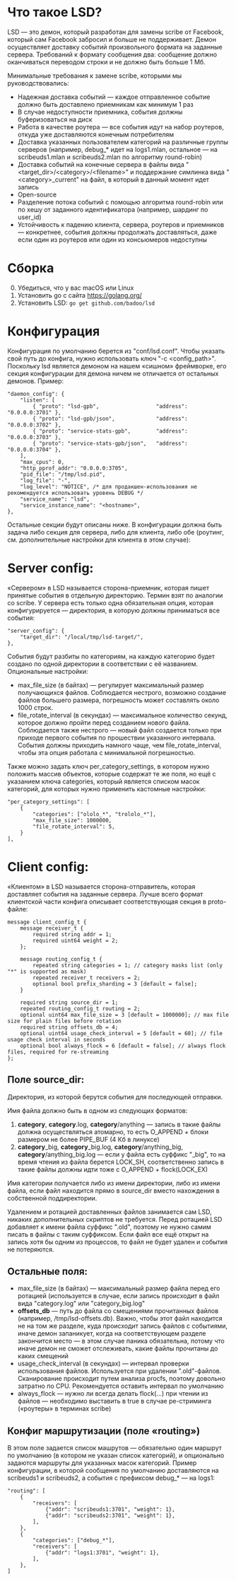 # Что такое LSD?
LSD — это демон, который разработан для замены scribe от Facebook, который сам Facebook забросил и больше не поддерживает. Демон осуществляет доставку событий произвольного формата на заданные сервера. Требований к формату сообщения два: сообщение должно оканчиваться переводом строки и не должно быть больше 1 Мб.

Минимальные требования к замене scribe, которыми мы руководствовались:
 * Надежная доставка событий — каждое отправленное событие должно быть доставлено приемникам как минимум 1 раз
 * В случае недоступности приемника, события должны буферизоваться на диск
 * Работа в качестве роутера — все события идут на набор роутеров, откуда уже доставляются конечным потребителям
 * Доставка указанных пользователем категорий на различные группы серверов (например, debug_* идет на logs1.mlan, остальное — на scribeuds1.mlan и scribeuds2.mlan по алгоритму round-robin)
 * Доставка событий на конечные сервера в файлы вида "\<target_dir\>/\<category\>/\<filename\>" и поддержание симлинка вида "\<category\>_current" на файл, в который в данный момент идет запись
 * Open-source
 * Разделение потока событий с помощью алгоритма round-robin или по хешу от заданного идентификатора (например, шардинг по user_id)
 * Устойчивость к падению клиента, сервера, роутеров и приемников — конкретнее, события должны продолжать доставляться, даже если один из роутеров или один из консьюмеров недоступны

# Сборка

 0. Убедиться, что у вас macOS или Linux
 1. Установить go с сайта https://golang.org/
 2. Установить LSD: ```go get github.com/badoo/lsd```

# Конфигурация
Конфигурация по умолчанию берется из "conf/lsd.conf". Чтобы указать свой путь до конфига, нужно использовать ключ "-c \<config_path\>". Поскольку lsd является демоном на нашем «сишном» фреймворке, его секция конфигурации для демона ничем не отличается от остальных демонов. Пример:

```
"daemon_config": {
    "listen": [
        { "proto": "lsd-gpb",                  "address": "0.0.0.0:3701" },
        { "proto": "lsd-gpb/json",             "address": "0.0.0.0:3702" },
        { "proto": "service-stats-gpb",        "address": "0.0.0.0:3703" },
        { "proto": "service-stats-gpb/json",   "address": "0.0.0.0:3704" },
    ],
    "max_cpus": 0,
    "http_pprof_addr": "0.0.0.0:3705",
    "pid_file": "/tmp/lsd.pid",
    "log_file": "-",
    "log_level": "NOTICE", /* для продакшен-использования не рекомендуется использовать уровень DEBUG */
    "service_name": "lsd",
    "service_instance_name": "<hostname>",
},
```

Остальные секции будут описаны ниже. В конфигурации должна быть задача либо секция для сервера, либо для клиента, либо обе (роутинг, см. дополнительные настройки для клиента в этом случае):

# Server config:
«Сервером» в LSD называется сторона-приемник, которая пишет принятые события в отдельную директорию. Термин взят по аналогии со scribe.
У сервера есть только одна обязательная опция, которая конфигурируется — директория, в которую должны приниматься все события:

```
"server_config": {
    "target_dir": "/local/tmp/lsd-target/",
},
```

События будут разбиты по категориям, на каждую категорию будет создано по одной директории в соответствии с её названием.
Опциональные настройки:
 * max_file_size (в байтах) — регулирует максимальный размер получающихся файлов. Соблюдается нестрого, возможно создание файлов большего размера, погрешность может составлять около 1000 строк.
 * file_rotate_interval (в секундах) — максимальное количество секунд, которое должно пройти перед созданием нового файла. Соблюдается также нестрого — новый файл создается только при приходе первого события по прошествии указанного интервала. События должны приходить намного чаще, чем file_rotate_interval, чтобы эта опция работала с минимальной погрешностью.

Также можно задать ключ per_category_settings, в котором нужно положить массив объектов, которые содержат те же поля, но ещё с указанием ключа categories, который является списком масок категорий, для которых нужно применить кастомные настройки:

```
"per_category_settings": [
    {
        "categories": ["ololo_*", "trololo_*"],
        "max_file_size": 1000000,
        "file_rotate_interval": 5,
    }
],
```

# Client config:
«Клиентом» в LSD называется сторона-отправитель, которая доставляет события на заданные сервера. Лучше всего формат клиентской части конфига описывает соответствующая секция в proto-файле:

```
message client_config_t {
    message receiver_t {
        required string addr = 1;
        required uint64 weight = 2;
    };
 
    message routing_config_t {
        repeated string categories = 1; // category masks list (only "*" is supported as mask)
        repeated receiver_t receivers = 2;
        optional bool prefix_sharding = 3 [default = false];
    }
 
    required string source_dir = 1;
    repeated routing_config_t routing = 2;
    optional uint64 max_file_size = 3 [default = 1000000]; // max file size for plain files before rotation
    required string offsets_db = 4;
    optional uint64 usage_check_interval = 5 [default = 60]; // file usage check interval in seconds
    optional bool always_flock = 6 [default = false]; // always flock files, required for re-streaming
};
```

## Поле source_dir:
Директория, из которой берутся события для последующей отправки.

Имя файла должно быть в одном из следующих форматов:

 1. **category**, **category**.log, **category**/anything — запись в такие файлы должна осуществляться атомарно, то есть O_APPEND + блоки размером не более PIPE_BUF (4 Кб в линуксе)
 2. **category**_big, **category**_big.log, **category**/anything_big, **category**/anything_big.log — если у файла есть суффикс "_big", то на время чтения из файла берется LOCK_SH, соответственно запись в такие файлы должны идти тоже с O_APPEND + flock(LOCK_EX)

Имя категории получается либо из имени директории, либо из имени файла, если файл находится прямо в source_dir вместо нахождения в собственной поддиректории.

Удалением и ротацией доставленных файлов занимается сам LSD, никаких дополнительных скриптов не требуется. Перед ротацией LSD добавляет к имени файла суффикс ".old", поэтому не нужно самим писать в файлы с таким суффиксом. Если файл все ещё открыт на запись хотя бы одним из процессов, то файл не будет удален и события не потеряются.

## Остальные поля:
 * max_file_size (в байтах) — максимальный размер файла перед его ротацией (используется в случае, если запись происходит в файл вида "category.log" или "category_big.log"
 * **offsets_db** — путь до файла со смещениями прочитанных файлов (например, /tmp/lsd-offsets.db). Важно, чтобы этот файл находится не на том же разделе, куда происходит запись файлов с событиями, иначе демон запаникует, когда на соответствующем разделе закончится место — в этом случае паника обязательна, потому что иначе демон не сможет отслеживать, какие файлы прочитаны до каких смещений
 * usage_check_interval (в секундах) — интервал проверки использования файлов. Используется при удалении ".old"-файлов. Сканирование происходит путем анализа procfs, поэтому довольно затратно по CPU. Рекомендуется оставить интервал по умолчанию
 * always_flock — нужно ли всегда делать flock(...) при чтении из файлов — необходимо выставить в true в случае ре-стриминга («роутеры» в терминах scribe)

## Конфиг маршрутизации (поле «routing»)
В этом поле задается список машрутов — обязательно один маршрут по умолчанию (в котором не указан список категорий), и опционально задаются маршруты для указанных масок категорий. Пример конфигурации, в которой сообщения по умолчанию доставляются на scribeuds1 и scribeuds2, а события с префиксом debug_* — на logs1:

```
"routing": [
    {
        "receivers": [
            {"addr": "scribeuds1:3701", "weight": 1},
            {"addr": "scribeuds2:3701", "weight": 1},
        ],
    },
    {
        "categories": ["debug_*"],
        "receivers": [
            {"addr": "logs1:3701", "weight": 1},
        ],
    },
]
```
